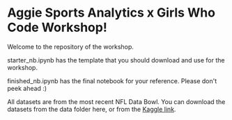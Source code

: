 # Aggie Sports Analytics x Girls Who Code Workshop!


Welcome to the repository of the workshop. 

starter_nb.ipynb has the template that you should download and use for the workshop. 

finished_nb.ipynb has the final notebook for your reference. Please don't peek ahead :)

All datasets are from the most recent NFL Data Bowl.
You can download the datasets from the data folder here, or from the <a href=https://www.kaggle.com/competitions/nfl-big-data-bowl-2024/overview>Kaggle link</a>. 

